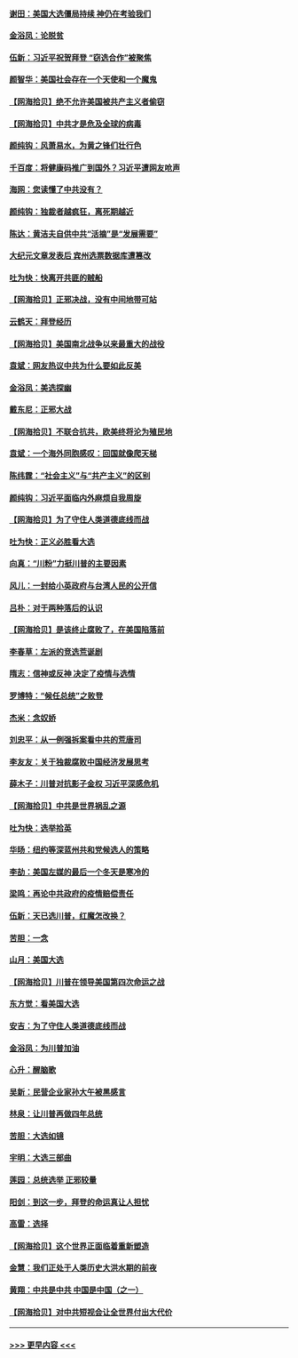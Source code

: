 #### [谢田：美国大选僵局持续 神仍在考验我们](../pages/nsc993/n12577432.md?t=11262303) 
#### [金浴凤：论脱贫](../pages/nsc993/n12576386.md?t=11262303) 
#### [伍新：习近平祝贺拜登 “窃选合作”被聚焦](../pages/nsc993/n12576358.md?t=11262303) 
#### [颜智华：美国社会存在一个天使和一个魔鬼](../pages/nsc993/n12574299.md?t=11262303) 
#### [【网海拾贝】绝不允许美国被共产主义者偷窃](../pages/nsc993/n12573396.md?t=11262303) 
#### [【网海拾贝】中共才是危及全球的病毒](../pages/nsc993/n12571204.md?t=11262303) 
#### [颜纯钩：风萧易水，为黄之锋们壮行色](../pages/nsc993/n12571487.md?t=11262303) 
#### [千百度：将健康码推广到国外？习近平遭网友呛声](../pages/nsc993/n12570808.md?t=11262303) 
#### [海网：您读懂了中共没有？](../pages/nsc993/n12570487.md?t=11262303) 
#### [颜纯钩：独裁者越疯狂，离死期越近](../pages/nsc993/n12569055.md?t=11262303) 
#### [陈达：黄洁夫自供中共“活摘”是“发展需要”](../pages/nsc993/n12568541.md?t=11262303) 
#### [大纪元文章发表后 宾州选票数据库遭篡改](../pages/nsc993/n12568105.md?t=11262303) 
#### [吐为快：快离开共匪的贼船](../pages/nsc993/n12568462.md?t=11262303) 
#### [【网海拾贝】正邪决战，没有中间地带可站](../pages/nsc993/n12568439.md?t=11262303) 
#### [云鹤天：拜登经历](../pages/nsc993/n12567294.md?t=11262303) 
#### [【网海拾贝】美国南北战争以来最重大的战役](../pages/nsc993/n12567247.md?t=11262303) 
#### [袁斌：网友热议中共为什么要如此反美](../pages/nsc993/n12567162.md?t=11262303) 
#### [金浴凤：美选探幽](../pages/nsc993/n12567147.md?t=11262303) 
#### [戴东尼：正邪大战](../pages/nsc993/n12567033.md?t=11262303) 
#### [【网海拾贝】不联合抗共，欧美终将沦为殖民地](../pages/nsc993/n12565068.md?t=11262303) 
#### [袁斌：一个海外同胞感叹：回国就像爬天梯](../pages/nsc993/n12564986.md?t=11262303) 
#### [陈纬霆：“社会主义”与“共产主义”的区别](../pages/nsc993/n12562417.md?t=11262303) 
#### [颜纯钩：习近平面临内外麻烦自我周旋](../pages/nsc993/n12563356.md?t=11262303) 
#### [【网海拾贝】为了守住人类道德底线而战](../pages/nsc993/n12562542.md?t=11262303) 
#### [吐为快：正义必胜看大选](../pages/nsc993/n12561967.md?t=11262303) 
#### [向真：“川粉”力挺川普的主要因素](../pages/nsc993/n12560774.md?t=11262303) 
#### [风儿：一封给小英政府与台湾人民的公开信](../pages/nsc993/n12560581.md?t=11262303) 
#### [吕朴：对于两种落后的认识](../pages/nsc993/n12560492.md?t=11262303) 
#### [【网海拾贝】是该终止腐败了，在美国陷落前](../pages/nsc993/n12559936.md?t=11262303) 
#### [李春草：左派的竞选荒诞剧](../pages/nsc993/n12558380.md?t=11262303) 
#### [隋志：信神或反神 决定了疫情与选情](../pages/nsc993/n12558255.md?t=11262303) 
#### [罗博特：“候任总统”之败登](../pages/nsc993/n12558189.md?t=11262303) 
#### [杰米：念奴娇](../pages/nsc993/n12558174.md?t=11262303) 
#### [刘忠平：从一例强拆案看中共的荒唐司](../pages/nsc993/n12558036.md?t=11262303) 
#### [李友友：关于独裁腐败中国经济发展思考](../pages/nsc993/n12558004.md?t=11262303) 
#### [薛木子：川普对抗影子金权 习近平深感危机](../pages/nsc993/n12557342.md?t=11262303) 
#### [【网海拾贝】中共是世界祸乱之源](../pages/nsc993/n12555353.md?t=11262303) 
#### [吐为快：选举拾英](../pages/nsc993/n12555041.md?t=11262303) 
#### [华旸：纽约等深蓝州共和党候选人的策略](../pages/nsc993/n12554309.md?t=11262303) 
#### [李劼：美国左媒的最后一个冬天是寒冷的](../pages/nsc993/n12552947.md?t=11262303) 
#### [梁鸣：再论中共政府的疫情赔偿责任](../pages/nsc993/n12553012.md?t=11262303) 
#### [伍新：天已选川普，红魔怎改换？](../pages/nsc993/n12552970.md?t=11262303) 
#### [苦胆：一念](../pages/nsc993/n12552957.md?t=11262303) 
#### [山月：美国大选](../pages/nsc993/n12552446.md?t=11262303) 
#### [【网海拾贝】川普在领导美国第四次命运之战](../pages/nsc993/n12551973.md?t=11262303) 
#### [东方觉：看美国大选](../pages/nsc993/n12551647.md?t=11262303) 
#### [安吉：为了守住人类道德底线而战](../pages/nsc993/n12551111.md?t=11262303) 
#### [金浴凤：为川普加油](../pages/nsc993/n12551085.md?t=11262303) 
#### [心升：醒脑歌](../pages/nsc993/n12550984.md?t=11262303) 
#### [吴新：民营企业家孙大午被黑感言](../pages/nsc993/n12550656.md?t=11262303) 
#### [林泉：让川普再做四年总统](../pages/nsc993/n12550640.md?t=11262303) 
#### [苦胆：大选如镜](../pages/nsc993/n12550630.md?t=11262303) 
#### [宇明：大选三部曲](../pages/nsc993/n12550603.md?t=11262303) 
#### [莲园：总统选举 正邪较量](../pages/nsc993/n12550594.md?t=11262303) 
#### [阳剑：到这一步，拜登的命运真让人担忧](../pages/nsc993/n12549093.md?t=11262303) 
#### [高雷：选择](../pages/nsc993/n12549087.md?t=11262303) 
#### [【网海拾贝】这个世界正面临着重新塑造](../pages/nsc993/n12548326.md?t=11262303) 
#### [金慧：我们正处于人类历史大洪水期的前夜](../pages/nsc993/n12547914.md?t=11262303) 
#### [黄翔：中共是中共 中国是中国（之一）](../pages/nsc993/n12547576.md?t=11262303) 
#### [【网海拾贝】对中共短视会让全世界付出大代价](../pages/nsc993/n12546043.md?t=11262303) 

----
#### [ >>> 更早内容 <<< ](../indexes/nsc993-earlier.md)
